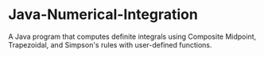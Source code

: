 # Java-Numerical-Integration
A Java program that computes definite integrals using Composite Midpoint, Trapezoidal, and Simpson's rules with user-defined functions.
